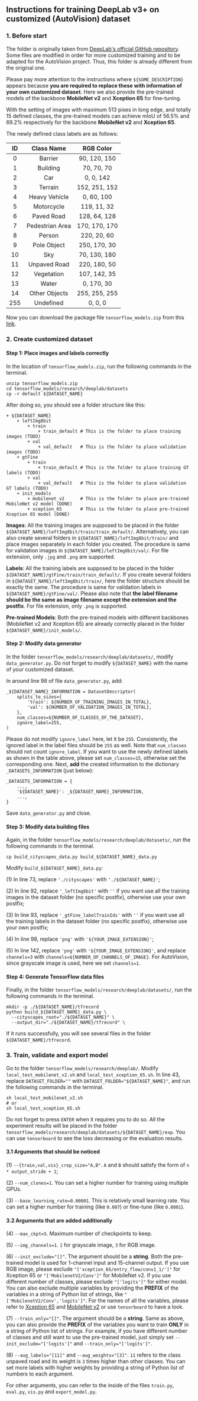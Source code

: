 ## Instructions for training DeepLab v3+ on customized (AutoVision) dataset

### 1. Before start

The folder is originally taken from [DeepLab's official GitHub repository](https://github.com/tensorflow/models/tree/master/research/deeplab). Some files are modified in order for more customized training and to be adapted for the AutoVision project. Thus, this folder is already different from the original one.

Please pay more attention to the instructions where `${SOME_DESCRIPTION}` appears because **you are required to replace these with information of your own customized dataset**. Here we also provide the pre-trained models of the backbone **MobileNet v2** and **Xception 65** for fine-tuning.

With the setting of images with maximum 513 pixes in long edge, and totally 15 defined classes, the pre-trained models can achieve mIoU of 56.5% and 69.2% respectively for the backbone **MobileNet v2** and **Xception 65**.

The newly defined class labels are as follows:

| ID | Class Name | RGB Color |
| :-: | :--------: | :--------: |
| 0 | Barrier | 90, 120, 150 |
| 1 | Building | 70, 70, 70 |
| 2 | Car | 0, 0, 142 |
| 3 | Terrain | 152, 251, 152 |
| 4 | Heavy Vehicle | 0, 60, 100 |
| 5 | Motorcycle | 119, 11, 32 |
| 6 | Paved Road | 128, 64, 128 |
| 7 | Pedestrian Area | 170, 170, 170 |
| 8 | Person | 220, 20, 60 |
| 9 | Pole Object | 250, 170, 30 |
| 10 | Sky | 70, 130, 180 |
| 11 | Unpaved Road | 220, 180, 50 |
| 12 | Vegetation | 107, 142, 35 |
| 13 | Water | 0, 170, 30 |
| 14 | Other Objects | 255, 255, 255 |
| 255 | Undefined | 0, 0, 0 |

Now you can download the package file `tensorflow_models.zip` from this [link](https://drive.google.com/open?id=1TtZGO6pdISwOcEUY_nZ2t0IGt_TyL9Sy).

### 2. Create customized dataset

#### Step 1: Place images and labels correctly

In the location of `tensorflow_models.zip`, run the following commands in the terminal.
```
unzip tensorflow_models.zip
cd tensorflow_models/research/deeplab/datasets
cp -r default ${DATASET_NAME}
```
After doing so, you should see a folder structure like this:
```
+ ${DATASET_NAME}
    + leftImg8bit
        + train
            + train_default	# This is the folder to place training images (TODO)
        + val
            + val_default	# This is the folder to place validation images (TODO)
    + gtFine
        + train
            + train_default	# This is the folder to place training GT labels (TODO)
        + val
            + val_default	# This is the folder to place validation GT labels (TODO)
    + init_models
        + mobilenet_v2		# This is the folder to place pre-trained MobileNet v2 model (DONE)
        + xception_65		# This is the folder to place pre-trained Xception 65 model (DONE)
```

**Images**: All the training images are supposed to be placed in the folder `${DATASET_NAME}/leftImg8bit/train/train_default/`. Alternatively, you can also create several folders in `${DATASET_NAME}/leftImg8bit/train/` and place images separately in each folder you created. The procedure is same for validation images in `${DATASET_NAME}/leftImg8bit/val/`. For file extension, only `.jpg` and `.png` are supported.
	
**Labels**: All the training labels are supposed to be placed in the folder `${DATASET_NAME}/gtFine/train/train_default/`. If you create several folders in `${DATASET_NAME}/leftImg8bit/train/`, here the folder structure should be exactly the same. The procedure is same for validation labels in `${DATASET_NAME}/gtFine/val/`. Please also note that **the label filename should be the same as image filename except the extension and the postfix**. For file extension, only `.png` is supported.

**Pre-trained Models**: Both the pre-trained models with different backbones (MobileNet v2 and Xception 65) are already correctly placed in the folder `${DATASET_NAME}/init_models/`.

#### Step 2: Modify data generator

In the folder `tensorflow_models/research/deeplab/datasets/`, modify `data_generator.py`. Do not forget to modify `${DATASET_NAME}` with the name of your customized dataset.

In around line 98 of file `data_generator.py`, add:

```
_${DATASET_NAME}_INFORMATION = DatasetDescriptor(
	splits_to_sizes={
		'train': ${NUMBER_OF_TRAINING_IMAGES_IN_TOTAL},
		'val': ${NUMBER_OF_VALIDATION_IMAGES_IN_TOTAL},
	},
	num_classes=${NUMBER_OF_CLASSES_OF_THE_DATASET},
	ignore_label=255,
)
```

Please do not modify `ignore_label` here, let it be `255`. Consistently, the ignored label in the label files should be `255` as well. Note that `num_classes` should not count `ignore_label`. If you want to use the newly defined labels as shown in the table above, please set `num_classes=15`, otherwise set the corresponding one. Next, **add** the created information to the dictionary `_DATASETS_INFORMATION` (just below):

```
_DATASETS_INFORMATION = {
    ...,
    '${DATASET_NAME}': _${DATASET_NAME}_INFORMATION,
    ...,
}
```

Save `data_generator.py` and close.

#### Step 3: Modify data building files

Again, in the folder `tensorflow_models/research/deeplab/datasets/`, run the following commands in the terminal.

```
cp build_cityscapes_data.py build_${DATASET_NAME}_data.py
```

Modify `build_${DATASET_NAME}_data.py`:

(1) In line 73, replace `'./cityscapes'` with `'./${DATASET_NAME}'`;

(2) In line 92, replace `'_leftImg8bit'` with `''` if you want use all the training images in the dataset folder (no specific postfix), otherwise use your own postfix;

(3) In line 93, replace `'_gtFine_labelTrainIds'` with `''` if you want use all the training labels in the dataset folder (no specific postfix), otherwise use your own postfix;

(4) In line 98, replace `'png'` with `'${YOUR_IMAGE_EXTENSION}'`;

(5) In line 142, replace `'png'` with `'${YOUR_IMAGE_EXTENSION}'`, and replace `channels=3` with `channels=${NUMBER_OF_CHANNELS_OF_IMAGE}`. For AutoVision, since grayscale image is used, here we set `channels=1`.

#### Step 4: Generate TensorFlow data files

Finally, in the folder `tensorflow_models/research/deeplab/datasets/`, run the following commands in the terminal.
```
mkdir -p ./${DATASET_NAME}/tfrecord
python build_${DATASET_NAME}_data.py \
  --cityscapes_root="./${DATASET_NAME}" \
  --output_dir="./${DATASET_NAME}/tfrecord" \
```

If it runs successfully, you will see several files in the folder `${DATASET_NAME}/tfrecord`.

### 3. Train, validate and export model

Go to the folder `tensorflow_models/research/deeplab/`. Modify `local_test_mobilenet_v2.sh` and `local_test_xception_65.sh`. In line 43, replace `DATASET_FOLDER=""` with `DATASET_FOLDER="${DATASET_NAME}"`, and run the following commands in the terminal.

```
sh local_test_mobilenet_v2.sh
# or
sh local_test_xception_65.sh
```
Do not forget to press `ENTER` when it requires you to do so. All the experiment results will be placed in the folder `tensorflow_models/research/deeplab/datasets/${DATASET_NAME}/exp`. You can use `tensorboard` to see the loss decreasing or the evaluation results.

#### 3.1 Arguments that should be noticed
(1) `--{train,val,vis}_crop_size="A,B"`. `A` and `B` should satisfy the form of `n * output_stride + 1`;

(2) `--num_clones=1`. You can set a higher number for training using multiple GPUs.

(3) `--base_learning_rate=0.00001`. This is relatively small learning rate. You can set a higher number for training (like `0.007`) or fine-tune (like `0.0001`).

#### 3.2 Arguments that are added additionally

(4) `--max_ckpt=5`. Maximum number of checkpoints to keep. 

(5) `--img_channels=1`. `1` for grayscale image, `3` for RGB image.

(6) `--init_exclude="[]"`. The argument should be a **string**. Both the pre-trained model is used for 1-channel input and 15-channel output. If you use RGB image, please exclude `"['xception_65/entry_flow/conv1_1/']"` for Xception 65 or `"['MobilenetV2/Conv']"` for MobileNet v2. If you use different number of classes, please exclude `"['logits']"` for either model. You can also exclude multiple variables by providing the **PREFIX** of the variables in a string of Python list of strings, like `"['MobilenetV2/Conv','logits']"`. For the names of all the variables, please refer to [Xception 65](xception_65.txt) and [MobileNet v2](mobilenet_v2.txt) or use `tensorboard` to have a look.

(7) `--train_only="[]"`. The argument should be a **string**. Same as above, you can also provide the **PREFIX** of the variables you want to train **ONLY** in a string of Python list of strings. For example, if you have different number of classes and still want to use the pre-trained model, just simply set `--init_exclude="['logits']"` and `--train_only="['logits']"`.

(8) `--aug_labels="[11]"` and `--aug_weights="[3]"`. `11` refers to the class unpaved road and its weight is `3` times higher than other classes. You can set more labels with higher weights by providing a string of Python list of numbers to each argument.

For other arguments, you can refer to the inside of the files `train.py`, `eval.py`, `vis.py` and `export_model.py`.
